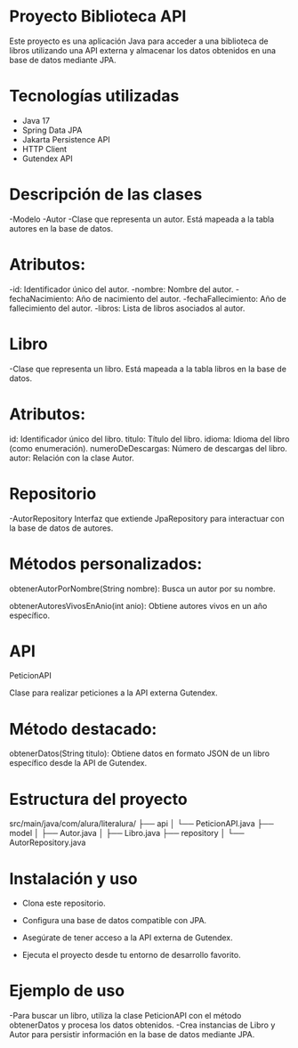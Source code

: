 # Proyecto Biblioteca API

Este proyecto es una aplicación Java para acceder a una biblioteca de libros utilizando una API externa y almacenar los datos obtenidos en una base de datos mediante JPA.

# Tecnologías utilizadas

- Java 17
- Spring Data JPA
- Jakarta Persistence API
- HTTP Client
- Gutendex API

# Descripción de las clases

-Modelo
-Autor
-Clase que representa un autor. Está mapeada a la tabla autores en la base de datos.

# Atributos:

-id: Identificador único del autor.
-nombre: Nombre del autor.
-fechaNacimiento: Año de nacimiento del autor.
-fechaFallecimiento: Año de fallecimiento del autor.
-libros: Lista de libros asociados al autor.

# Libro
-Clase que representa un libro. Está mapeada a la tabla libros en la base de datos.

# Atributos:

id: Identificador único del libro.
titulo: Título del libro.
idioma: Idioma del libro (como enumeración).
numeroDeDescargas: Número de descargas del libro.
autor: Relación con la clase Autor.

# Repositorio
-AutorRepository
Interfaz que extiende JpaRepository para interactuar con la base de datos de autores.

# Métodos personalizados:

obtenerAutorPorNombre(String nombre): Busca un autor por su nombre.

obtenerAutoresVivosEnAnio(int anio): Obtiene autores vivos en un año específico.

# API

PeticionAPI

Clase para realizar peticiones a la API externa Gutendex.

# Método destacado:

obtenerDatos(String titulo): Obtiene datos en formato JSON de un libro específico desde la API de Gutendex.

# Estructura del proyecto

src/main/java/com/alura/literalura/
├── api
│   └── PeticionAPI.java
├── model
│   ├── Autor.java
│   ├── Libro.java
├── repository
│   └── AutorRepository.java

# Instalación y uso

- Clona este repositorio.

- Configura una base de datos compatible con JPA.

- Asegúrate de tener acceso a la API externa de Gutendex.

- Ejecuta el proyecto desde tu entorno de desarrollo favorito.

# Ejemplo de uso

-Para buscar un libro, utiliza la clase PeticionAPI con el método obtenerDatos y procesa los datos obtenidos.
-Crea instancias de Libro y Autor para persistir información en la base de datos mediante JPA.
